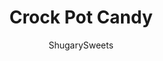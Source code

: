 ---
layout: ../../layouts/MarkdownPostLayout.astro
title: Crock Pot Candy
author: ShugarySweets
pubDate: 2020-12-07
description: "It&#x27;s a chocolate candy recipe you can make in your slow cooker! Use this easy Crock Pot Candy recipe to create your own customized sweet treats with just a few pantry friendly ingredients."
image_url: https://www.shugarysweets.com/wp-content/uploads/2020/12/crockpot-candy-facebook.jpg
tags: ["Candy","American"]
calories: 6
protein: 0
carbohydrates: 1
fats: 0
fiber: 0
ingredients: ["2 cups (16 oz) Roasted, Salted Peanuts","2 cups (16 oz) White Chocolate Bark, chopped","1 cup (8 oz) Semi-Sweet Chocolate Chips"]
serves: 48
time: "1 hour 35 minutes"
prepTime: "5 minutes"
instructions: ["In the crock pot, combine peanuts, chopped white chocolate bark, and chocolate chips.","Turn slow cooker on low for 90 minutes. Stir every 30 minutes.","When chocolate is fully melted, scoop 1 Tbsp mounds onto a parchment paper lined baking sheet. Immediately add sprinkles or coarse sea salt, if desired.","Allow chocolates to set at room temperature (about 90 minutes). Once set, store in airtight container for up to 7 days."]
nutrition: ["6 calories","1 grams carbohydrates","0 milligrams cholesterol","0 grams fat","0 grams fiber","0 grams protein","0 grams saturated fat","1 grams sodium","1 grams sugar","0 grams trans fat","0 grams unsaturated fat"]
---